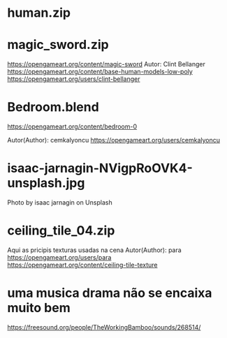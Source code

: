 # human.zip
# magic_sword.zip
https://opengameart.org/content/magic-sword
Autor: Clint Bellanger
https://opengameart.org/content/base-human-models-low-poly
https://opengameart.org/users/clint-bellanger

# Bedroom.blend
https://opengameart.org/content/bedroom-0

Autor(Author): cemkalyoncu
https://opengameart.org/users/cemkalyoncu

# isaac-jarnagin-NVigpRoOVK4-unsplash.jpg

Photo by isaac jarnagin on Unsplash

# ceiling_tile_04.zip

Aqui as pricipis texturas usadas na cena
Autor(Author): para
https://opengameart.org/users/para
https://opengameart.org/content/ceiling-tile-texture

# uma musica drama não se encaixa muito bem  
https://freesound.org/people/TheWorkingBamboo/sounds/268514/

